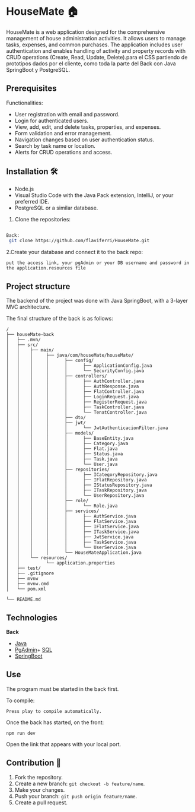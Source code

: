 
# HouseMate 🏠


HouseMate is a web application designed for the comprehensive management of house administration activities. It allows users to manage tasks, expenses, and common purchases. The application includes user authentication and enables handling of activity and property records with CRUD operations (Create, Read, Update, Delete).para el CSS partiendo de prototipos dados por el cliente, como toda la parte del Back con Java SpringBoot y PostgreSQL.


## Prerequisites
Functionalities:

- User registration with email and password.
- Login for authenticated users.
- View, add, edit, and delete tasks, properties, and expenses.
- Form validation and error management.
- Navigation changes based on user authentication status.
- Search by task name or location.
- Alerts for CRUD operations and access.


## Installation 🛠️

- Node.js
- Visual Studio Code with the Java Pack extension, IntelliJ, or your preferred IDE.
- PostgreSQL or a similar database.


1. Clone the repositories:


```bash

Back:
 git clone https://github.com/flaviferri/HouseMate.git

```


2.Create your database and connect it to the back repo:
```
put the access link, your pgAdmin or your DB username and password in the application.resources file

```




## Project structure



The backend of the project was done with Java SpringBoot, with a 3-layer MVC architecture.

The final structure of the back is as follows:

```plaintext
/
├── houseMate-back
│   ├── .mvn/
│   ├── src/
│   │    ├── main/
│   │    │     ├── java/com/houseMate/houseMate/
│   │    │     │      ├── config/
│   │    │     │      │      ├── ApplicationConfig.java
│   │    │     │      │      └── SecurityConfig.java
│   │    │     │      ├── controllers/
│   │    │     │      │      ├── AuthController.java
│   │    │     │      │      ├── AuthResponse.java
│   │    │     │      │      ├── FlatController.java
│   │    │     │      │      ├── LoginRequest.java
│   │    │     │      │      ├── RegisterRequest.java
│   │    │     │      │      ├── TaskController.java
│   │    │     │      │      └── TenatController.java
│   │    │     │      ├── dto/
│   │    │     │      ├── jwt/
│   │    │     │      │      └── JwtAuthenticacionFilter.java
│   │    │     │      ├── models/
│   │    │     │      │      ├── BaseEntity.java
│   │    │     │      │      ├── Category.java
│   │    │     │      │      ├── Flat.java
│   │    │     │      │      ├── Status.java
│   │    │     │      │      ├── Task.java
│   │    │     │      │      └── User.java
│   │    │     │      ├── repositories/
│   │    │     │      │      ├── ICategoryRepository.java
│   │    │     │      │      ├── IFlatRepository.java
│   │    │     │      │      ├── IStatusRepository.java
│   │    │     │      │      ├── ITaskRepository.java
│   │    │     │      │      └── UserRepository.java
│   │    │     │      ├── role/
│   │    │     │      │      └── Role.java
│   │    │     │      ├── services/
│   │    │     │      │      ├── AuthService.java
│   │    │     │      │      ├── FlatService.java
│   │    │     │      │      ├── IFlatService.java
│   │    │     │      │      ├── ITaskService.java
│   │    │     │      │      ├── JwtService.java
│   │    │     │      │      ├── TaskService.java
│   │    │     │      │      └── UserService.java
│   │    │     │      └── HouseMateApplication.java
│   │    └── resources/
│   │          └── application.properties  
│   ├── test/
│   ├── .gitignore
│   ├── mvnw
│   ├── mvnw.cmd
│   └── pom.xml

└── README.md

```

## Technologies




**Back**
- [Java](https://www.java.com)
- [PgAdmin](https://www.pgadmin.org/)+ [SQL](https://www.w3schools.com/sql/default.asp)
- [SpringBoot](https://spring.io/projects/spring-boot)



## Use

The program must be started in the back first.

To compile:

```
Press play to compile automatically.

```

Once the back has started, on the front:

```
npm run dev
```

Open the link that appears with your local port.


## Contribution 🤝

1. Fork the repository.
2. Create a new branch: `git checkout -b feature/name`.
3. Make your changes.
4. Push your branch: `git push origin feature/name`.
5. Create a pull request.

